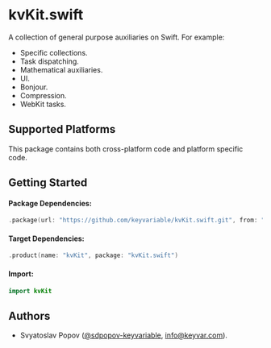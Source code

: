 # kvKit.swift

A collection of general purpose auxiliaries on Swift. For example:

- Specific collections.
- Task dispatching.
- Mathematical auxiliaries.
- UI.
- Bonjour.
- Compression.
- WebKit tasks.


## Supported Platforms

This package contains both cross-platform code and platform specific code.


## Getting Started

#### Package Dependencies:

```swift
.package(url: "https://github.com/keyvariable/kvKit.swift.git", from: "4.1.0")
```
#### Target Dependencies:
```swift
.product(name: "kvKit", package: "kvKit.swift")
```
#### Import:
```swift
import kvKit
```


## Authors

- Svyatoslav Popov ([@sdpopov-keyvariable](https://github.com/sdpopov-keyvariable), [info@keyvar.com](mailto:info@keyvar.com)).
